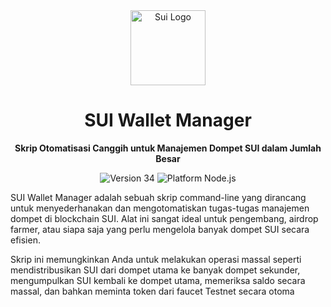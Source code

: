 <div align="center">
<img src="" alt="Sui Logo" width="120" />
<h1>SUI Wallet Manager</h1>
<p><strong>Skrip Otomatisasi Canggih untuk Manajemen Dompet SUI dalam Jumlah Besar</strong></p>
<p>
<img src="" alt="Version 34" />
<img src="" alt="Platform Node.js" />
</p>
</div>

SUI Wallet Manager adalah sebuah skrip command-line yang dirancang untuk menyederhanakan dan mengotomatiskan tugas-tugas manajemen dompet di blockchain SUI. Alat ini sangat ideal untuk pengembang, airdrop farmer, atau siapa saja yang perlu mengelola banyak dompet SUI secara efisien.

Skrip ini memungkinkan Anda untuk melakukan operasi massal seperti mendistribusikan SUI dari dompet utama ke banyak dompet sekunder, mengumpulkan SUI kembali ke dompet utama, memeriksa saldo secara massal, dan bahkan meminta token dari faucet Testnet secara otoma
